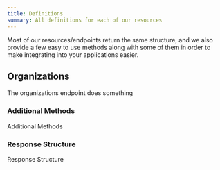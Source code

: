 ```yaml
---
title: Definitions
summary: All definitions for each of our resources
---
```


Most of our resources/endpoints return the same structure, and we also provide a few easy to use methods along with some of them in order to make integrating into your applications easier.

## Organizations
The organizations endpoint does something

### Additional Methods
Additional Methods

### Response Structure
Response Structure
